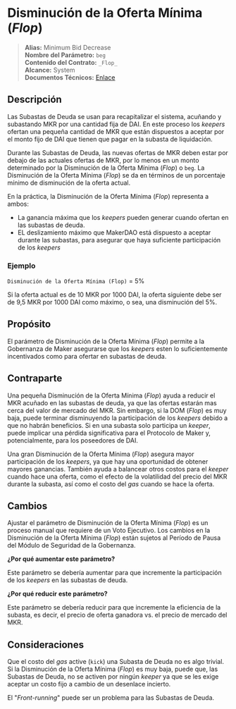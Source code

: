 # Disminución de la Oferta Mínima (_Flop_)

>**Alias:** Minimum Bid Decrease  
>**Nombre del Parámetro:** `beg`  
>**Contenido del Contrato:** `_Flop_`  
>**Alcance:** System  
>**Documentos Técnicos:** [Enlace](https://docs.makerdao.com/smart-contract-modules/system-stabilizer-module/flop-detailed-documentation)  

## Descripción
Las Subastas de Deuda se usan para recapitalizar el sistema, acuñando y subastando MKR por una cantidad fija de DAI. En este proceso los _keepers_ ofertan una pequeña cantidad de MKR que están dispuestos a aceptar por el monto fijo de DAI que tienen que pagar en la subasta de liquidación.

Durante las Subastas de Deuda, las nuevas ofertas de MKR deben estar por debajo de las actuales ofertas de MKR, por lo menos en un monto determinado por la Disminución de la Oferta Mínima (_Flop_) o `beg`. La Disminución de la Oferta Mínima (_Flop_) se da en términos de un porcentaje mínimo de disminución de la oferta actual.    

En la práctica, la Disminución de la Oferta Mínima (_Flop_) representa a ambos:
* La ganancia máxima que los _keepers_ pueden generar cuando ofertan en las subastas de deuda.    
*  EL deslizamiento máximo que MakerDAO está dispuesto a aceptar durante las subastas, para asegurar que haya suficiente participación de los _keepers_

### Ejemplo

`Disminución de la Oferta Mínima (Flop)` = 5%


Si la oferta actual es de 10 MKR por 1000 DAI, la oferta siguiente debe ser de 9,5 MKR por 1000 DAI como máximo, o sea, una disminución del 5%.  

## Propósito

El parámetro de Disminución de la Oferta Mínima (_Flop_) permite a la Gobernanza de Maker asegurarse que los _keepers_ esten lo suficientemente incentivados como para ofertar en subastas de deuda.

## Contraparte

Una pequeña Disminución de la Oferta Mínima (_Flop_) ayuda a reducir el MKR acuñado en las subastas de deuda, ya que las ofertas estarán mas cerca del valor de mercado del MKR. Sin embargo, si la DOM (_Flop_) es muy baja, puede terminar disminuyendo la participación de los _keepers_ debido a que no habrán beneficios. Si en una subasta solo participa un _keeper_, puede implicar una pérdida significativa para el Protocolo de Maker y, potencialmente, para los poseedores de DAI.    

Una gran Disminución de la Oferta Mínima (_Flop_) asegura mayor participación de los _keepers_, ya que hay una oportunidad de obtener mayores ganancias. También ayuda a balancear otros costos para el _keeper_ cuando hace una oferta, como el efecto de la volatilidad del precio del MKR durante la subasta, así como el costo del _gas_ cuando se hace la oferta.  

## Cambios

Ajustar el parámetro de Disminución de la Oferta Mínima (_Flop_) es un proceso manual que requiere de un Voto Ejecutivo. Los cambios en la Disminución de la Oferta Mínima (_Flop_) están sujetos al Período de Pausa del Módulo de Seguridad de la Gobernanza.

**¿Por qué aumentar este parámetro?**

Este parámetro se debería aumentar para que incremente la participación de los _keepers_ en las subastas de deuda.

**¿Por qué reducir este parámetro?**

Este parámetro se debería reducir para que incremente la eficiencia de la subasta, es decir, el precio de oferta ganadora vs. el precio de mercado del MKR.

## Consideraciones

Que el costo del _gas_ active (`kick`) una Subasta de Deuda no es algo trivial. Si la Disminución de la Oferta Mínima (_Flop_) es muy baja, puede que, las Subastas de Deuda, no se activen por ningún _keeper_ ya que se les exige aceptar un costo fijo a cambio de un desenlace incierto.

El "_Front-running_" puede ser un problema para las Subastas de Deuda.
